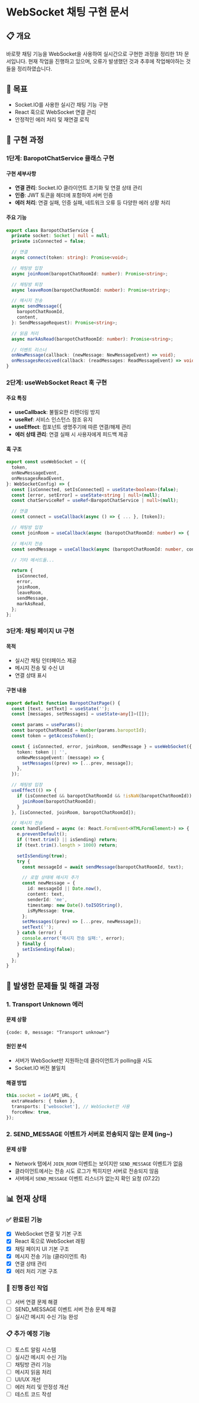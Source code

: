 # WebSocket 채팅 구현 문서

## 📋 개요

바로팟 채팅 기능을 WebSocket을 사용하여 실시간으로 구현한 과정을 정리한 1차 문서입니다.
현재 작업을 진행하고 있으며, 오류가 발생했던 것과 추후에 작업해야하는 것들을 정리하였습니다.

## 🎯 목표

- Socket.IO를 사용한 실시간 채팅 기능 구현
- React 훅으로 WebSocket 연결 관리
- 안정적인 에러 처리 및 재연결 로직

## 🔧 구현 과정

### 1단계: BaropotChatService 클래스 구현

#### 구현 세부사항

- **연결 관리**: Socket.IO 클라이언트 초기화 및 연결 상태 관리
- **인증**: JWT 토큰을 헤더에 포함하여 서버 인증
- **에러 처리**: 연결 실패, 인증 실패, 네트워크 오류 등 다양한 에러 상황 처리

#### 주요 기능

```typescript
export class BaropotChatService {
  private socket: Socket | null = null;
  private isConnected = false;

  // 연결
  async connect(token: string): Promise<void>;

  // 채팅방 입장
  async joinRoom(baropotChatRoomId: number): Promise<string>;

  // 채팅방 퇴장
  async leaveRoom(baropotChatRoomId: number): Promise<string>;

  // 메시지 전송
  async sendMessage({
    baropotChatRoomId,
    content,
  }: SendMessageRequest): Promise<string>;

  // 읽음 처리
  async markAsRead(baropotChatRoomId: number): Promise<string>;

  // 이벤트 리스너
  onNewMessage(callback: (newMessage: NewMessageEvent) => void);
  onMessagesReceived(callback: (readMessages: ReadMessageEvent) => void);
}
```

### 2단계: useWebSocket React 훅 구현

#### 주요 특징

- **useCallback**: 불필요한 리렌더링 방지
- **useRef**: 서비스 인스턴스 참조 유지
- **useEffect**: 컴포넌트 생명주기에 따른 연결/해제 관리
- **에러 상태 관리**: 연결 실패 시 사용자에게 피드백 제공

#### 훅 구조

```typescript
export const useWebSocket = ({
  token,
  onNewMessageEvent,
  onMessagesReadEvent,
}: WebSocketConfig) => {
  const [isConnected, setIsConnected] = useState<boolean>(false);
  const [error, setError] = useState<string | null>(null);
  const chatServiceRef = useRef<BaropotChatService | null>(null);

  // 연결
  const connect = useCallback(async () => { ... }, [token]);

  // 채팅방 입장
  const joinRoom = useCallback(async (baropotChatRoomId: number) => { ... }, [isConnected]);

  // 메시지 전송
  const sendMessage = useCallback(async (baropotChatRoomId: number, content: string) => { ... }, [isConnected]);

  // 기타 메서드들...

  return {
    isConnected,
    error,
    joinRoom,
    leaveRoom,
    sendMessage,
    markAsRead,
  };
};
```

### 3단계: 채팅 페이지 UI 구현

#### 목적

- 실시간 채팅 인터페이스 제공
- 메시지 전송 및 수신 UI
- 연결 상태 표시

#### 구현 내용

```typescript
export default function BaropotChatPage() {
  const [text, setText] = useState('');
  const [messages, setMessages] = useState<any[]>([]);

  const params = useParams();
  const baropotChatRoomId = Number(params.baropotId);
  const token = getAccessToken();

  const { isConnected, error, joinRoom, sendMessage } = useWebSocket({
    token: token || '',
    onNewMessageEvent: (message) => {
      setMessages((prev) => [...prev, message]);
    },
  });

  // 채팅방 입장
  useEffect(() => {
    if (isConnected && baropotChatRoomId && !isNaN(baropotChatRoomId)) {
      joinRoom(baropotChatRoomId);
    }
  }, [isConnected, joinRoom, baropotChatRoomId]);

  // 메시지 전송
  const handleSend = async (e: React.FormEvent<HTMLFormElement>) => {
    e.preventDefault();
    if (!text.trim() || isSending) return;
    if (text.trim().length > 1000) return;

    setIsSending(true);
    try {
      const messageId = await sendMessage(baropotChatRoomId, text);

      // 로컬 상태에 메시지 추가
      const newMessage = {
        id: messageId || Date.now(),
        content: text,
        senderId: 'me',
        timestamp: new Date().toISOString(),
        isMyMessage: true,
      };
      setMessages((prev) => [...prev, newMessage]);
      setText('');
    } catch (error) {
      console.error('메시지 전송 실패:', error);
    } finally {
      setIsSending(false);
    }
  };
}
```

## 🚨 발생한 문제들 및 해결 과정

### 1. Transport Unknown 에러

#### 문제 상황

```
{code: 0, message: "Transport unknown"}
```

#### 원인 분석

- 서버가 WebSocket만 지원하는데 클라이언트가 polling을 시도
- Socket.IO 버전 불일치

#### 해결 방법

```typescript
this.socket = io(API_URL, {
  extraHeaders: { token },
  transports: ['websocket'], // WebSocket만 사용
  forceNew: true,
});
```

### 2. SEND_MESSAGE 이벤트가 서버로 전송되지 않는 문제 (ing~)

#### 문제 상황

- Network 탭에서 `JOIN_ROOM` 이벤트는 보이지만 `SEND_MESSAGE` 이벤트가 없음
- 클라이언트에서는 전송 시도 로그가 찍히지만 서버로 전송되지 않음
- 서버에서 `SEND_MESSAGE` 이벤트 리스너가 없는지 확인 요청 (07.22)

## 📊 현재 상태

### ✅ 완료된 기능

- [x] WebSocket 연결 및 기본 구조
- [x] React 훅으로 WebSocket 래핑
- [x] 채팅 페이지 UI 기본 구조
- [x] 메시지 전송 기능 (클라이언트 측)
- [x] 연결 상태 관리
- [x] 에러 처리 기본 구조

### 🔄 진행 중인 작업

- [ ] 서버 연결 문제 해결
- [ ] SEND_MESSAGE 이벤트 서버 전송 문제 해결
- [ ] 실시간 메시지 수신 기능 완성

### 📋 추가 예정 기능

- [ ] 토스트 알림 시스템
- [ ] 실시간 메시지 수신 기능
- [ ] 채팅방 관리 기능
- [ ] 메시지 읽음 처리
- [ ] UI/UX 개선
- [ ] 에러 처리 및 안정성 개선
- [ ] 테스트 코드 작성
